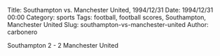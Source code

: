 Title: Southampton vs. Manchester United, 1994/12/31
Date: 1994/12/31 00:00
Category: sports
Tags: football, football scores, Southampton, Manchester United
Slug: southampton-vs-manchester-united
Author: carbonero


Southampton 2 - 2 Manchester United
